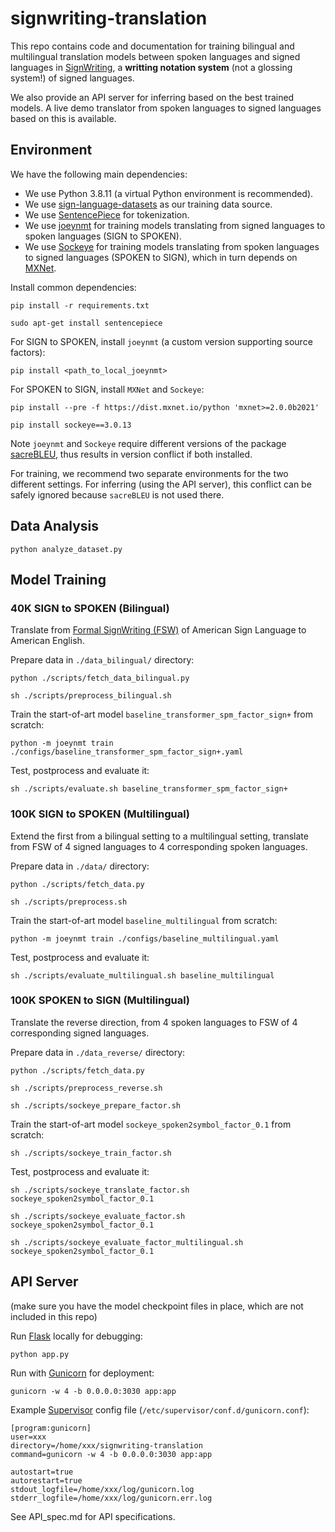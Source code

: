 # signwriting-translation

This repo contains code and documentation for training bilingual and multilingual translation models between spoken languages and signed languages in [SignWriting](https://www.signwriting.org/), a **writting notation system** (not a glossing system!) of signed languages. 

We also provide an API server for inferring based on the best trained models. A live demo translator from spoken languages to signed languages based on this is available.

## Environment

We have the following main dependencies:

- We use Python 3.8.11 (a virtual Python environment is recommended).
- We use [sign-language-datasets](https://github.com/sign-language-processing/datasets) as our training data source.
- We use [SentencePiece](https://github.com/google/sentencepiece) for tokenization.
- We use [joeynmt](https://github.com/joeynmt/joeynmt) for training models translating from signed languages to spoken languages (SIGN to SPOKEN).
- We use [Sockeye](https://github.com/awslabs/sockeye) for training models translating from spoken languages to signed languages (SPOKEN to SIGN), which in turn depends on [MXNet](mxnet.apache.org).


Install common dependencies:

`pip install -r requirements.txt`

`sudo apt-get install sentencepiece`

For SIGN to SPOKEN, install `joeynmt` (a custom version supporting source factors):

`pip install <path_to_local_joeynmt>`

For SPOKEN to SIGN, install `MXNet` and `Sockeye`:

`pip install --pre -f https://dist.mxnet.io/python 'mxnet>=2.0.0b2021'`

`pip install sockeye==3.0.13`

Note `joeynmt` and `Sockeye` require different versions of the package [sacreBLEU](https://github.com/mjpost/sacrebleu), thus results in version conflict if both installed. 

For training, we recommend two separate environments for the two different settings. For inferring (using the API server), this conflict can be safely ignored because `sacreBLEU` is not used there.

## Data Analysis

`python analyze_dataset.py`

## Model Training

### 40K SIGN to SPOKEN (Bilingual)

Translate from [Formal SignWriting (FSW)](https://tools.ietf.org/id/draft-slevinski-formal-signwriting-09.html) of American Sign Language to American English.

Prepare data in `./data_bilingual/` directory:

`python ./scripts/fetch_data_bilingual.py`

`sh ./scripts/preprocess_bilingual.sh`

Train the start-of-art model `baseline_transformer_spm_factor_sign+` from scratch:

`python -m joeynmt train ./configs/baseline_transformer_spm_factor_sign+.yaml`

Test, postprocess and evaluate it:

`sh ./scripts/evaluate.sh baseline_transformer_spm_factor_sign+`

### 100K SIGN to SPOKEN (Multilingual)

Extend the first from a bilingual setting to a multilingual setting, translate from FSW of 4 signed languages to 4 corresponding spoken languages.

Prepare data in `./data/` directory:

`python ./scripts/fetch_data.py`

`sh ./scripts/preprocess.sh`

Train the start-of-art model `baseline_multilingual` from scratch:

`python -m joeynmt train ./configs/baseline_multilingual.yaml`

Test, postprocess and evaluate it:

`sh ./scripts/evaluate_multilingual.sh baseline_multilingual`

### 100K SPOKEN to SIGN (Multilingual)

Translate the reverse direction, from 4 spoken languages to FSW of 4 corresponding signed languages.

Prepare data in `./data_reverse/` directory:

`python ./scripts/fetch_data.py`

`sh ./scripts/preprocess_reverse.sh`

`sh ./scripts/sockeye_prepare_factor.sh`

Train the start-of-art model `sockeye_spoken2symbol_factor_0.1` from scratch:

`sh ./scripts/sockeye_train_factor.sh`

Test, postprocess and evaluate it:

`sh ./scripts/sockeye_translate_factor.sh sockeye_spoken2symbol_factor_0.1`

`sh ./scripts/sockeye_evaluate_factor.sh sockeye_spoken2symbol_factor_0.1`

`sh ./scripts/sockeye_evaluate_factor_multilingual.sh sockeye_spoken2symbol_factor_0.1`

## API Server

(make sure you have the model checkpoint files in place, which are not included in this repo)

Run [Flask](https://flask.palletsprojects.com/) locally for debugging:

`python app.py`

Run with [Gunicorn](https://gunicorn.org/) for deployment:

`gunicorn -w 4 -b 0.0.0.0:3030 app:app`

Example [Supervisor](http://supervisord.org/) config file (`/etc/supervisor/conf.d/gunicorn.conf`):

```
[program:gunicorn]
user=xxx
directory=/home/xxx/signwriting-translation
command=gunicorn -w 4 -b 0.0.0.0:3030 app:app

autostart=true
autorestart=true
stdout_logfile=/home/xxx/log/gunicorn.log
stderr_logfile=/home/xxx/log/gunicorn.err.log
```

See API_spec.md for API specifications.

